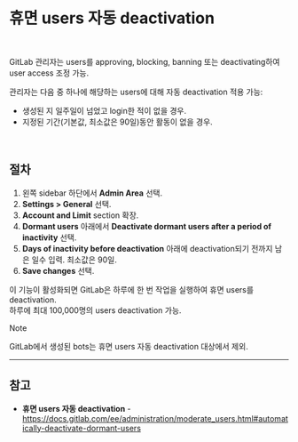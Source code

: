 # 휴면 users 자동 deactivation

<br>

GitLab 관리자는 users를 approving, blocking, banning 또는 deactivating하여 user access 조정 가능.

관리자는 다음 중 하나에 해당하는 users에 대해 자동 deactivation 적용 가능:
- 생성된 지 일주일이 넘었고 login한 적이 없을 경우.
- 지정된 기간(기본값, 최소값은 90일)동안 활동이 없을 경우.

<br>

## 절차
1. 왼쪽 sidebar 하단에서 **Admin Area** 선택.
2. **Settings > General** 선택.
3. **Account and Limit** section 확장.
4. **Dormant users** 아래에서 **Deactivate dormant users after a period of inactivity** 선택.
5. **Days of inactivity before deactivation** 아래에 deactivation되기 전까지 남은 일수 입력. 최소값은 90일.
6. **Save changes** 선택.

이 기능이 활성화되면 GitLab은 하루에 한 번 작업을 실행하여 휴면 users를 deactivation.  
하루에 최대 100,000명의 users deactivation 가능.

> [!NOTE]  
> GitLab에서 생성된 bots는 휴면 users 자동 deactivation 대상에서 제외.

<hr>

## 참고
- **휴면 users 자동 deactivation** - https://docs.gitlab.com/ee/administration/moderate_users.html#automatically-deactivate-dormant-users
